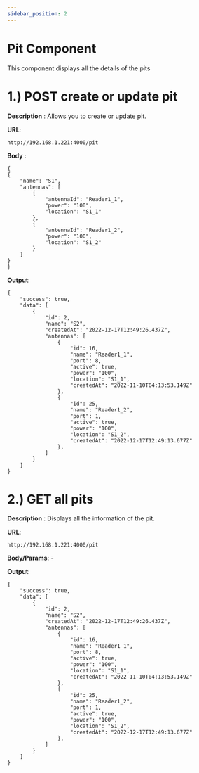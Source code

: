```yaml
---
sidebar_position: 2
---
```


# Pit Component

This component displays all the details of the pits

# 1.) POST create or update pit

**Description** : Allows you to create or update pit.

**URL**:

```
http://192.168.1.221:4000/pit
```

**Body** :
```
{
{
    "name": "S1",
    "antennas": [
        {
            "antennaId": "Reader1_1",
            "power": "100",
            "location": "S1_1"
        },
        {
            "antennaId": "Reader1_2",
            "power": "100",
            "location": "S1_2"
        }
    ]
}  
}
```

**Output**:
```
{
    "success": true,
    "data": [
        {
            "id": 2,
            "name": "S2",
            "createdAt": "2022-12-17T12:49:26.437Z",
            "antennas": [
                {
                    "id": 16,
                    "name": "Reader1_1",
                    "port": 8,
                    "active": true,
                    "power": "100",
                    "location": "S1_1",
                    "createdAt": "2022-11-10T04:13:53.149Z"
                },
                {
                    "id": 25,
                    "name": "Reader1_2",
                    "port": 1,
                    "active": true,
                    "power": "100",
                    "location": "S1_2",
                    "createdAt": "2022-12-17T12:49:13.677Z"
                },
            ]
        }
    ]
}
```

# 2.) GET all pits

**Description** : Displays all the information of the pit.

**URL**:

```
http://192.168.1.221:4000/pit
```

**Body/Params**: -

**Output**:
```
{
    "success": true,
    "data": [
        {
            "id": 2,
            "name": "S2",
            "createdAt": "2022-12-17T12:49:26.437Z",
            "antennas": [
                {
                    "id": 16,
                    "name": "Reader1_1",
                    "port": 8,
                    "active": true,
                    "power": "100",
                    "location": "S1_1",
                    "createdAt": "2022-11-10T04:13:53.149Z"
                },
                {
                    "id": 25,
                    "name": "Reader1_2",
                    "port": 1,
                    "active": true,
                    "power": "100",
                    "location": "S1_2",
                    "createdAt": "2022-12-17T12:49:13.677Z"
                },
            ]
        }
    ]
}
```


